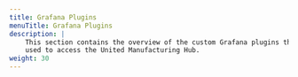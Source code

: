 ```yaml
---
title: Grafana Plugins
menuTitle: Grafana Plugins
description: |
    This section contains the overview of the custom Grafana plugins that can be
    used to access the United Manufacturing Hub.
weight: 30
---
```

